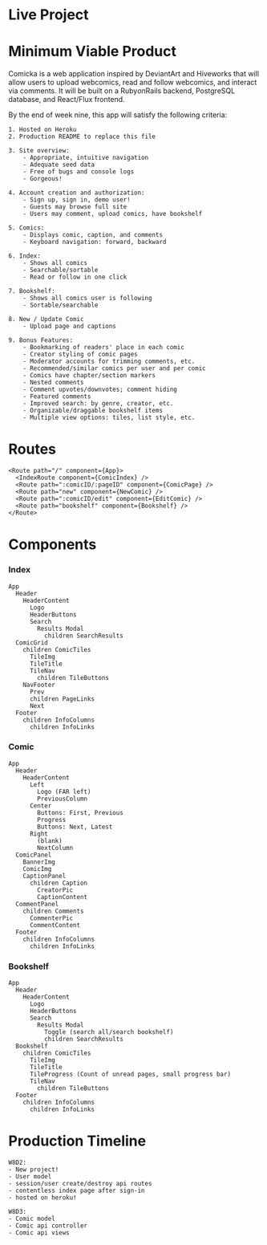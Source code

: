 # Live Project

# Minimum Viable Product
Comicka is a web application inspired by DeviantArt and Hiveworks that will allow users to upload webcomics, read and follow webcomics, and interact via comments. It will be built on a Ruby*on*Rails backend, PostgreSQL database, and React/Flux frontend.

By the end of week nine, this app will satisfy the following criteria:

    1. Hosted on Heroku
    2. Production README to replace this file

    3. Site overview:
        - Appropriate, intuitive navigation
        - Adequate seed data
        - Free of bugs and console logs
        - Gorgeous!

    4. Account creation and authorization:
        - Sign up, sign in, demo user!
        - Guests may browse full site
        - Users may comment, upload comics, have bookshelf

    5. Comics:
        - Displays comic, caption, and comments
        - Keyboard navigation: forward, backward

    6. Index:
        - Shows all comics
        - Searchable/sortable
        - Read or follow in one click

    7. Bookshelf:
        - Shows all comics user is following
        - Sortable/searchable

    8. New / Update Comic
        - Upload page and captions

    9. Bonus Features:
        - Bookmarking of readers' place in each comic
        - Creator styling of comic pages
        - Moderator accounts for trimming comments, etc.
        - Recommended/similar comics per user and per comic
        - Comics have chapter/section markers
        - Nested comments
        - Comment upvotes/downvotes; comment hiding
        - Featured comments
        - Improved search: by genre, creator, etc.
        - Organizable/draggable bookshelf items
        - Multiple view options: tiles, list style, etc.

# Routes
    <Route path="/" component={App}>
      <IndexRoute component={ComicIndex} />
      <Route path=":comicID/:pageID" component={ComicPage} />
      <Route path="new" component={NewComic} />
      <Route path=":comicID/edit" component={EditComic} />
      <Route path="bookshelf" component={Bookshelf} />
    </Route>


# Components

### Index
    App
      Header
        HeaderContent
          Logo
          HeaderButtons
          Search
            Results Modal
              children SearchResults
      ComicGrid
        children ComicTiles
          TileImg
          TileTitle
          TileNav
            children TileButtons
        NavFooter
          Prev
          children PageLinks
          Next
      Footer
        children InfoColumns
          children InfoLinks

### Comic
    App
      Header
        HeaderContent
          Left
            Logo (FAR left)
            PreviousColumn
          Center
            Buttons: First, Previous
            Progress
            Buttons: Next, Latest
          Right
            (blank)
            NextColumn
      ComicPanel
        BannerImg
        ComicImg
        CaptionPanel
          children Caption
            CreatorPic
            CaptionContent
      CommentPanel
        children Comments
          CommenterPic
          CommentContent
      Footer
        children InfoColumns
          children InfoLinks

### Bookshelf
    App
      Header
        HeaderContent
          Logo
          HeaderButtons
          Search
            Results Modal
              Toggle (search all/search bookshelf)
              children SearchResults
      Bookshelf
        children ComicTiles
          TileImg
          TileTitle
          TileProgress (Count of unread pages, small progress bar)
          TileNav
            children TileButtons
      Footer
        children InfoColumns
          children InfoLinks




# Production Timeline

    W8D2:
    - New project!
    - User model
    - session/user create/destroy api routes
    - contentless index page after sign-in
    - hosted on heroku!

    W8D3:
    - Comic model
    - Comic api controller
    - Comic api views
